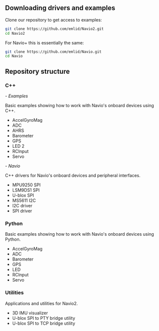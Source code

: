 ## Downloading drivers and examples

Clone our repository to get access to examples:
```bash
git clone https://github.com/emlid/Navio2.git
cd Navio2
```  

For Navio+ this is essentially the same: 

```bash
git clone https://github.com/emlid/Navio.git
cd Navio
```  

## Repository structure

### C++

*- Examples*

Basic examples showing how to work with Navio's onboard devices using C++.

* AccelGyroMag
* ADC
* AHRS
* Barometer
* GPS
* LED 2
* RCInput
* Servo

*- Navio*

C++ drivers for Navio's onboard devices and peripheral interfaces.

* MPU9250 SPI
* LSM9DS1 SPI
* U-blox SPI
* MS5611 I2C
* I2C driver
* SPI driver

### Python

Basic examples showing how to work with Navio's onboard devices using Python.

* AccelGyroMag
* ADC
* Barometer
* GPS
* LED
* RCInput
* Servo

### Utilities

Applications and utilities for Navio2.

* 3D IMU visualizer
* U-blox SPI to PTY bridge utility
* U-blox SPI to TCP bridge utility

